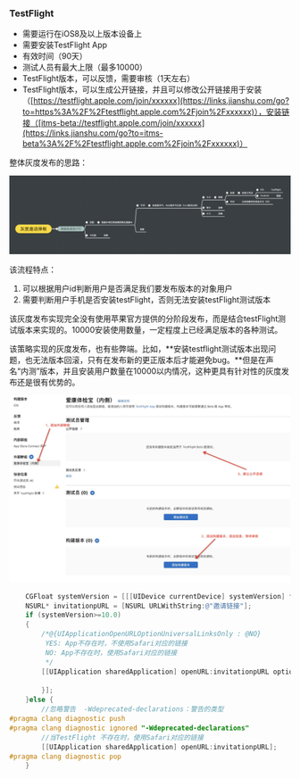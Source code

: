 ### TestFlight

- 需要运行在iOS8及以上版本设备上
- 需要安装TestFlight App
- 有效时间（90天）
- 测试人员有最大上限（最多10000）
- TestFlight版本，可以反馈，需要审核（1天左右）
- TestFlight版本，可以生成公开链接，并且可以修改公开链接用于安装（[https://testflight.apple.com/join/xxxxxx](https://links.jianshu.com/go?to=https%3A%2F%2Ftestflight.apple.com%2Fjoin%2Fxxxxxx)），安装链接（[itms-beta://testflight.apple.com/join/xxxxxx](https://links.jianshu.com/go?to=itms-beta%3A%2F%2Ftestflight.apple.com%2Fjoin%2Fxxxxxx)）

整体灰度发布的思路：

![img](image/1200.png)

该流程特点：

1. 可以根据用户id判断用户是否满足我们要发布版本的对象用户
2. 需要判断用户手机是否安装testFlight，否则无法安装testFlight测试版本

该灰度发布实现完全没有使用苹果官方提供的分阶段发布，而是结合testFlight测试版本来实现的。10000安装使用数量，一定程度上已经满足版本的各种测试。

该策略实现的灰度发布，也有些弊端。比如，**安装testflight测试版本出现问题，也无法版本回滚，只有在发布新的更正版本后才能避免bug。**但是在声名“内测”版本，并且安装用户数量在10000以内情况，这种更具有针对性的灰度发布还是很有优势的。

![image-20201215105909888](image/image-20201215105909888.png)

```objective-c
    CGFloat systemVersion = [[[UIDevice currentDevice] systemVersion] floatValue];
    NSURL* invitationpURL = [NSURL URLWithString:@"邀请链接"];
    if (systemVersion>=10.0)
    {
        /*@{UIApplicationOpenURLOptionUniversalLinksOnly : @NO}
         YES: App不存在时，不使用Safari对应的链接
         NO: App不存在时，使用Safari对应的链接
         */
        [[UIApplication sharedApplication] openURL:invitationpURL options:@{UIApplicationOpenURLOptionUniversalLinksOnly : @YES} completionHandler:^(BOOL success) {

        }];
    }else {
        //忽略警告  -Wdeprecated-declarations：警告的类型
#pragma clang diagnostic push
#pragma clang diagnostic ignored "-Wdeprecated-declarations"
        //当TestFlight 不存在时，使用Safari对应的链接
        [[UIApplication sharedApplication] openURL:invitationpURL];
#pragma clang diagnostic pop
    }
```

